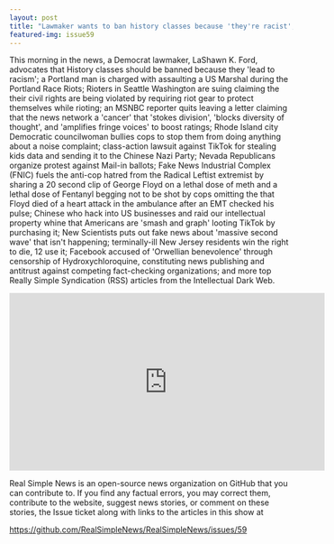 ```yaml
---
layout: post
title: "Lawmaker wants to ban history classes because 'they're racist'; Seattle rioters sue for riot gear"
featured-img: issue59
---
```


This morning in the news, a Democrat lawmaker, LaShawn K. Ford, advocates that History classes should be banned because they 'lead to racism'; a Portland man is charged with assaulting a US Marshal during the Portland Race Riots; Rioters in Seattle Washington are suing claiming the  their civil rights are being violated by requiring riot gear to protect themselves while rioting; an MSNBC reporter quits leaving a letter claiming that the news network a 'cancer' that 'stokes division', 'blocks diversity of thought', and 'amplifies fringe voices' to boost ratings; Rhode Island city Democratic councilwoman bullies cops to stop them from doing anything about a noise complaint; class-action lawsuit against TikTok for stealing kids data and sending it to the Chinese Nazi Party; Nevada Republicans organize protest against Mail-in ballots; Fake News Industrial Complex (FNIC) fuels the anti-cop hatred from the Radical Leftist extremist by sharing a 20 second clip of George Floyd on a lethal dose of meth and a lethal dose of Fentanyl begging not to be shot by cops omitting the that Floyd died of a heart attack in the ambulance after an EMT checked his pulse; Chinese who hack into US businesses and raid our intellectual property whine that Americans are 'smash and graph' looting TikTok by purchasing it; New Scientists puts out fake news about 'massive second wave' that isn't happening; terminally-ill New Jersey residents win the right to die, 12 use it; Facebook accused of 'Orwellian benevolence' through censorship of Hydroxychloroquine, constituting news publishing and antitrust against competing fact-checking organizations; and more top Really Simple Syndication (RSS) articles from the Intellectual Dark Web.

<iframe width="560" height="315" src="https://www.youtube.com/embed/fJhMBVF5Z2g
" frameborder="0" allow="accelerometer; autoplay; encrypted-media; gyroscope; picture-in-picture" allowfullscreen></iframe>

Real Simple News is an open-source news organization on GitHub that you can contribute to. If you find any factual errors, you may correct them, contribute to the website, suggest news stories, or comment on these stories, the Issue ticket along with links to the articles in this show at 

<https://github.com/RealSimpleNews/RealSimpleNews/issues/59>
